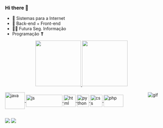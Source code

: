 ### Hi there 👋

- 👾 Sistemas para a Internet
- 🤍 Back-end + Front-end
- 👩‍💻 Futura Seg. Informação
- Programação ❣

<div align = "center">
  <a href="https://github.com/kleyciely-sistemas">
  <img height="150em" src="https://github-readme-stats.vercel.app/api?username=kleyciely-sistemas&show_icons=true&theme=radical&include_all_commits=true&count_private=true&title_color=dark"/>
  <img height="150em" src="https://github-readme-stats.vercel.app/api/top-langs/?username=kleyciely-sistemas&layout=compact&langs_count=7&theme=radical&title_color=dark"/>
</div>
  
  <div style="display: inline_block"><br>
  <img align="center" alt="java" height="55" width= "65" src="https://www.celsonunes.com.br/wp-content/uploads/2018/05/java-logo.png">
  <img align="center" alt="js" height="40" width= "120" src="https://img.shields.io/badge/JavaScript-F7DF1E?style=for-the-badge&logo=javascript&logoColor=black">
  <img align="center" alt="html" height="40" width= "40" src="https://www.alura.com.br/artigos/assets/html-css-js/imagem-1.png">
  <img align="center" alt="python" height="40" width= "40" src="https://static.wikia.nocookie.net/lpunb/images/b/b1/Logo_Python.png/revision/latest?cb=20130301171443">
  <img align="center" alt="css" height="40" width= "40" src="https://logospng.org/download/css-3/logo-css-3-512.png">
  <img align="center" alt="php" height="40" width= "65" src="https://img.shields.io/badge/PHP-777BB4?style=for-the-badge&logo=php&logoColor=white">
  <img align="right" alt="gif" src="https://i.picasion.com/pic91/d5ef344c616b03c2f54fede629006746.gif">
</div>
  
  ##
  
  <div>
  <a href="mailto: kleycisistemas@gmail.com"><img src="https://img.shields.io/badge/-Gmail-%23333?style=for-the-badge&logo=gmail&logoColor=white" target="_blank"></a>
  <a href="https://www.linkedin.com/in/kleyciely-alves-502812207" target="_blank"><img src="https://img.shields.io/badge/-LinkedIn-%230077B5?Style=for-the-badge&logo=linkedin&logoColor=white" target="_blank"></a> 
  </div>
